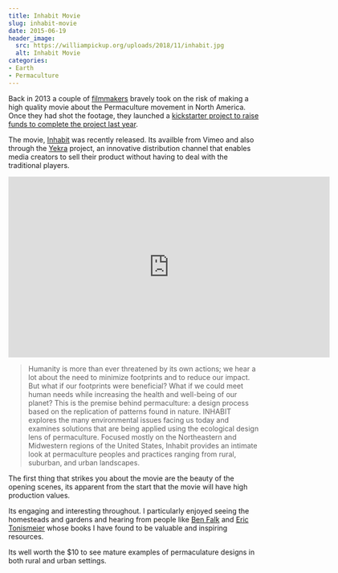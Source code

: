 ```yaml
---
title: Inhabit Movie
slug: inhabit-movie
date: 2015-06-19 
header_image:
  src: https://williampickup.org/uploads/2018/11/inhabit.jpg
  alt: Inhabit Movie
categories: 
- Earth
- Permaculture
---
```

Back in 2013 a couple of [filmmakers][1] bravely took on the risk of making a high quality movie about the Permaculture movement in North America. Once they had shot the footage, they launched a [kickstarter project to raise funds to complete the project last year][2].
<!--read_more-->
The movie, [Inhabit][3] was recently released. Its availble from Vimeo and also through the [Yekra][4] project, an innovative distribution channel that enables media creators to sell their product without having to deal with the traditional players.

<iframe src="https://player.vimeo.com/video/93538443" width="640" height="360" frameborder="0" allowfullscreen></iframe>

> Humanity is more than ever threatened by its own actions; we hear a lot about the need to minimize footprints and to reduce our impact. But what if our footprints were beneficial? What if we could meet human needs while increasing the health and well-being of our planet? This is the premise behind permaculture: a design process based on the replication of patterns found in nature. INHABIT explores the many environmental issues facing us today and examines solutions that are being applied using the ecological design lens of permaculture. Focused mostly on the Northeastern and Midwestern regions of the United States, Inhabit provides an intimate look at permaculture peoples and practices ranging from rural, suburban, and urban landscapes.

The first thing that strikes you about the movie are the beauty of the opening scenes, its apparent from the start that the movie will have high production values.

Its engaging and interesting throughout. I particularly enjoyed seeing the homesteads and gardens and hearing from people like [Ben Falk][5] and [Eric Tonismeier][6] whose books I have found to be valuable and inspiring resources.

Its well worth the $10 to see mature examples of permaculature designs in both rural and urban settings.


[1]:	http://inhabitfilm.com/partners/
[2]:	http://permaculturenews.org/2014/05/02/inhabit-permaculture-perspective/ "Inhabit story at Permaculture News"
[3]:	https://twitter.com/inhabitfilm
[4]:	https://www.yekra.com "Yekra"
[5]:	http://www.wholesystemsdesign.com/resilient-farm-homestead-book/ "Resilient Farm and Homestead Book"
[6]:	http://www.perennialsolutions.org/paradise-lot-two-plant-geeks-one-tenth-of-an-acre-and-the-making-of-an-edible-garden-oasis-in-the-city "Paradise Lot Book"

